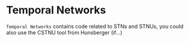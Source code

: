 Temporal Networks
====

``Temporal Networks`` contains code related to STNs and STNUs, you could also use the CSTNU tool from Hunsberger (if...)